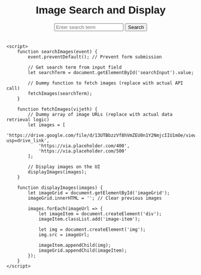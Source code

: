 <!DOCTYPE html>
<html lang="en">
<head>
    <meta charset="UTF-8">
    <meta name="viewport" content="width=device-width, initial-scale=1.0">
    <title>Image Search and Display</title>
    <style>
        /* Basic styling for demonstration */
        body {
            font-family: Arial, sans-serif;
            margin: 20px;
        }
        .container {
            max-width: 800px;
            margin: auto;
            text-align: center;
        }
        .search-form {
            margin-bottom: 20px;
        }
        .image-grid {
            display: grid;
            grid-template-columns: repeat(auto-fit, minmax(200px, 1fr));
            grid-gap: 10px;
        }
        .image-item {
            text-align: center;
        }
        .image-item img {
            max-width: 100%;
            max-height: 200px;
            object-fit: cover;
            border-radius: 5px;
        }
    </style>
</head>
<body>
    <div class="container">
        <h1>Image Search and Display</h1>
        <form class="search-form" onsubmit="searchImages(event)">
            <input type="text" id="searchInput" placeholder="Enter search term">
            <button type="submit">Search</button>
        </form>
        <div class="image-grid" id="imageGrid">
            <!-- Images will be displayed here -->
        </div>
    </div>

    <script>
        function searchImages(event) {
            event.preventDefault(); // Prevent form submission

            // Get search term from input field
            let searchTerm = document.getElementById('searchInput').value;

            // Dummy function to fetch images (replace with actual API call)
            fetchImages(searchTerm);
        }

        function fetchImages(vijeth) {
            // Dummy array of image URLs (replace with actual data retrieval logic)
            let images = [
                'https://drive.google.com/file/d/13UTBbzzVf8hVmZEU0n1Y2NmjcIIU1mOe/view?usp=drive_link',
                'https://via.placeholder.com/400',
                'https://via.placeholder.com/500'
            ];

            // Display images on the UI
            displayImages(images);
        }

        function displayImages(images) {
            let imageGrid = document.getElementById('imageGrid');
            imageGrid.innerHTML = ''; // Clear previous images

            images.forEach(imageUrl => {
                let imageItem = document.createElement('div');
                imageItem.classList.add('image-item');

                let img = document.createElement('img');
                img.src = imageUrl;

                imageItem.appendChild(img);
                imageGrid.appendChild(imageItem);
            });
        }
    </script>
</body>
</html>


